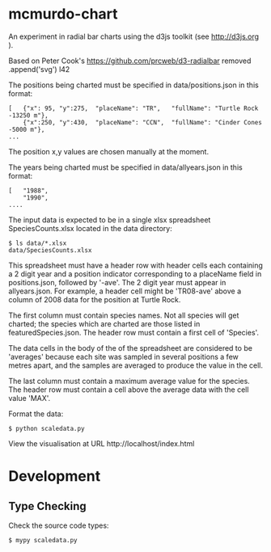 # mcmurdo-chart
An experiment in radial bar charts using the d3js toolkit (see http://d3js.org ).

Based on Peter Cook's
 https://github.com/prcweb/d3-radialbar
 removed .append('svg') l42

The positions being charted must be specified in data/positions.json in this format:

    [   {"x": 95, "y":275,  "placeName": "TR",   "fullName": "Turtle Rock -13250 m"},
        {"x":250, "y":430,  "placeName": "CCN",  "fullName": "Cinder Cones -5000 m"},
    ...

The position x,y values are chosen manually at the moment.

The years being charted must be specified in data/allyears.json in this format:

    [   "1988",
        "1990",
    ....

The input data is expected to be in a single xlsx spreadsheet SpeciesCounts.xlsx located in the data directory:

    $ ls data/*.xlsx
    data/SpeciesCounts.xlsx

This spreadsheet must have a header row with header cells each containing a 2 digit year and a position indicator corresponding to a placeName field in positions.json, followed by '-ave'. The 2 digit year must appear in allyears.json. For example, a header cell might be 'TR08-ave' above a column of 2008 data for the position at Turtle Rock.

The first column must contain species names. Not all species will get charted; the species which are charted are those listed in featuredSpecies.json. The header row must contain a first cell of 'Species'.

The data cells in the body of the of the spreadsheet are considered to be 'averages' because each site was sampled in several positions a few metres apart, and the samples are averaged to produce the value in the cell. 

The last column must contain a maximum average value for the species. The header row must contain a cell above the average data with the cell value 'MAX'.



Format the data:

    $ python scaledata.py

View the visualisation at URL
http://localhost/index.html


# Development

## Type Checking

Check the source code types:

    $ mypy scaledata.py

